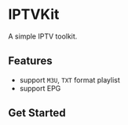 # IPTVKit

A simple IPTV toolkit.

## Features

- support `M3U`, `TXT` format playlist
- support EPG


## Get Started
